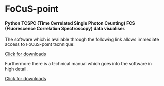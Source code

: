 
<html>
<head>
</head>
<body>
<H1>FoCuS-point</H1>

<H4>Python TCSPC (Time Correlated Single Photon Counting) FCS (Fluorescence Correlation Spectroscopy)  data visualiser. </H4>

<p> The software which is available through the following link allows immediate access to FoCuS-point technique:
<p><a href ="http://sara.molbiol.ox.ac.uk/dwaithe/download_page.html#FoCuS">Click for downloads</a></p>
<p>Furthermore there is a technical manual which goes into the software in high detail.</p>
<p><a href ="http://sara.molbiol.ox.ac.uk/dwaithe/download_page.html#FoCuS-manual">Click for downloads</a></p>
</body>
</html>